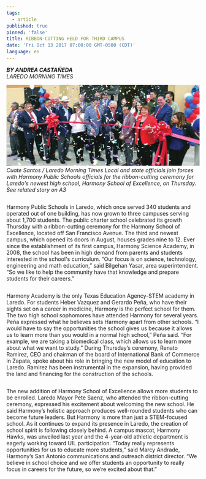 ```yaml
---
tags:
  - article
published: true
pinned: 'false'
title: RIBBON-CUTTING HELD FOR THIRD CAMPUS
date: 'Fri Oct 13 2017 07:00:00 GMT-0500 (CDT)'
language: en
---
```

_**BY ANDREA CASTAÑEDA**_
<br/>
_LAREDO MORNING TIMES_


![Image](assets/images/ribbon-cutting.png)
*Cuate Santos / Laredo Morning Times*
*Local and state officials join forces with Harmony Public Schools officials for the ribbon-cutting ceremony for Laredo's newest high school, Harmony School of Excellence, on Thursday. See related story on A3*

<div class="row">
  <div class="column">
    <p>
Harmony Public Schools in Laredo, which once served 340 students and operated out of one building, has now grown to three campuses serving about 1,700 students.
The public charter school celebrated its growth Thursday with a ribbon-cutting ceremony for the Harmony School of Excellence, located off San Francisco Avenue. The third and newest campus, which opened its doors in August, houses grades nine to 12.
Ever since the establishment of its first campus, Harmony Science Academy, in 2008, the school has been in high demand from parents and students interested in the school's curriculum.
“Our focus is on science, technology, engineering and math education,” said Bilgehan Yasar, area superintendent. “So we like to help the community have that knowledge and prepare students for their careers.”
    </p>
  </div>
  <div class="column">
    <p>
Harmony Academy is the only Texas Education Agency-STEM academy in Laredo. For students Heber Vazquez and Gerardo Peña, who have their sights set on a career in medicine, Harmony is the perfect school for them. The two high school sophomores have attended Harmony for several years. Peña expressed what he believes sets Harmony apart from other schools.
“I would have to say the opportunities the school gives us because it allows us to learn more than you would in a normal high school,” Peña said. “For example, we are taking a biomedical class, which allows us to learn more about what we want to study.”
During Thursday’s ceremony, Renato Ramirez, CEO and chairman of the board of International Bank of Commerce in Zapata, spoke about his role in bringing the new model of education to Laredo. Ramirez has been instrumental in the expansion, having provided the land and financing for the construction of the schools.
    </p>
  </div>
  <div class="column">
    <p>
The new addition of Harmony School of Excellence allows more students to be enrolled. Laredo Mayor Pete Saenz, who attended the ribbon-cutting ceremony, expressed his excitement about welcoming the new school. He said Harmony’s holistic approach produces well-rounded students who can become future leaders.
But Harmony is more than just a STEM-focused school. As it continues to expand its presence in Laredo, the creation of school spirit is following closely behind. A campus mascot, Harmony Hawks, was unveiled last year and the 4-year-old athletic department is eagerly working toward UIL participation.
“Today really represents opportunities for us to educate more students,” said Marcy Andrade, Harmony’s San Antonio communications and outreach district director. “We believe in school choice and we offer students an opportunity to really focus in careers for the future, so we’re excited about that.”
    </p>
  </div>
</div>
